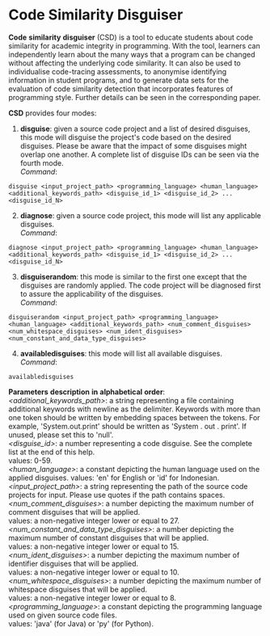 # Code Similarity Disguiser

**Code** **similarity** **disguiser** \(CSD\) is a tool to educate students about code similarity for academic integrity in programming. With the tool, learners can independently learn about the many ways that a program can be changed without affecting the underlying code similarity. It can also be used to individualise code-tracing assessments, to anonymise identifying information in student programs, and to generate data sets for the evaluation of code similarity detection that incorporates features of programming style. Further details can be seen in the corresponding paper.  

**CSD** provides four modes:  
1. **disguise**: given a source code project and a list of desired disguises, this mode will disguise the project's code based on the desired disguises. Please be aware that the
  impact of some disguises might overlap one another. A complete list of disguise IDs can be seen via the fourth mode.  
  *Command*: 
  ```
  disguise <input_project_path> <programming_language> <human_language> <additional_keywords_path> <disguise_id_1> <disguise_id_2> ... <disguise_id_N>  
  ```  
2. **diagnose**: given a source code project, this mode will list any applicable disguises.  
  *Command*: 
  ```
  diagnose <input_project_path> <programming_language> <human_language> <additional_keywords_path> <disguise_id_1> <disguise_id_2> ... <disguise_id_N>  
  ```  
3. **disguiserandom**: this mode is similar to the first one except that the disguises are randomly applied. The code project will be diagnosed first to assure the applicability
  of the disguises.  
  *Command*: 
  ```
  disguiserandom <input_project_path> <programming_language> <human_language> <additional_keywords_path> <num_comment_disguises> <num_whitespace_disguises> <num_ident_disguises> <num_constant_and_data_type_disguises>  
  ```  
4. **availabledisguises**: this mode will list all available disguises.  
  *Command*: 
  ```
  availabledisguises  
  ```  

**Parameters** **description** **in** **alphabetical** **order**:  
  *<additional_keywords_path>*: a string representing a file containing additional keywords with newline as the delimiter. Keywords with more than one token should be written by embedding spaces between the tokens. For example, 'System.out.print' should be written as \'System . out . print\'. If unused, please set this to \'null\'.  
  *<disguise_id>*: a number representing a code disguise. See the complete list at the end of this help.  
      values: 0-59.  
  *<human_language>*: a constant depicting the human language used on the applied disguises.
    values: 'en' for English or 'id' for Indonesian.  
  *<input_project_path>*: a string representing the path of the source code projects for input. Please use quotes if the path contains spaces.  
  *<num_comment_disguises>*: a number depicting the maximum number of comment disguises that will be applied.  
    values: a non-negative integer lower or equal to 27.  
  *<num_constant_and_data_type_disguises>*: a number depicting the maximum number of constant disguises that will be applied.  
    values: a non-negative integer lower or equal to 15.  
  *<num_ident_disguises>*: a number depicting the maximum number of identifier disguises that will be applied.  
    values: a non-negative integer lower or equal to 10.  
  *<num_whitespace_disguises>*: a number depicting the maximum number of whitespace disguises that will be applied.  
    values: a non-negative integer lower or equal to 8.  
  *<programming_language>*: a constant depicting the programming language used on given source code files.  
    values: 'java' (for Java) or 'py' (for Python).  
